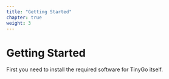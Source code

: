 ```yaml
---
title: "Getting Started"
chapter: true
weight: 3
---
```


# Getting Started

First you need to install the required software for TinyGo itself.